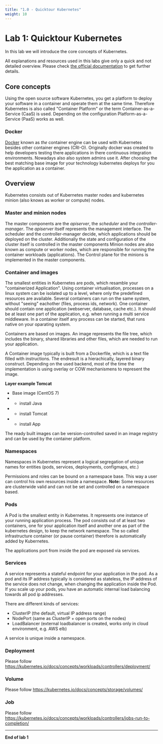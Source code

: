 ```yaml
---
title: "1.0 - Quicktour Kubernetes"
weight: 10
---
```


# Lab 1: Quicktour Kubernetes

In this lab we will introduce the core concepts of Kubernetes.

All explanations and resources used in this labs give only a quick and not detailed overview. Please check [the official documentation](https://kubernetes.io/docs/concepts/) to get further details.


## Core concepts

Using the open source software Kubernetes, you get a platform to deploy your software in a container and operate them at the same time. Therefore Kubernetes is also called "Container Platform" or the term Container-as-a-Service (CaaS) is used. Depending on the configuration Platform-as-a-Service (PaaS) works as well.


### Docker

[Docker](https://www.docker.com/) known as _the_ container engine can be used with Kubernetes besides other container engines (CRI-O). Originally docker was created to help developers testing there applications in there continuous integration environments. Nowadays also also system admins use it. After choosing the best matching base image for your technology kubernetes deploys for you the application as a container.


## Overview

Kubernetes consists out of Kubernetes master nodes and kubernetes minion (also knows as worker or compute) nodes.

### Master and minion nodes
The master components are the _apiserver_, the _scheduler_ and the _controller-manager_.
The _apiserver_ itself represents the management interface.
The scheduler and the controller-manager decide, which applications should be deployed on the cluster. Additionally the state and configuration of the cluster itself is controlled in the master components
Minion nodes are also known as compute or worker nodes, which are responsible for running the container workloads (applications).
The Control plane for the minions is implemented in the master components.



### Container and images

The smallest entities in Kubernetes are pods, which resamble your "containerized Application".
Using container virtualisation, processes on a linux system can be isolated up to a level, where only the predefined resources are available. Several containers can run on the same system, without "seeing" eachother (files, process ids, network). One container should contain one application (webserver, database, cache etc.).
It should be at least one part of the application, e.g. when running a multi service middleware.
In a container itself any process can be started, that runs native on your oparating system.

Containers are based on images. An image represents the file tree, which includes the binary, shared libraries and other files, which are needed to run your application.

A Container image typically is built from a Dockerfile, which is a text file filled with instructions. The endresult is a hierachically, layered binary construct.
Depending on the used backend, most of the time the implementation is using overlay or COW mechanismens to represent the image.

**Layer example Tomcat**
- Base image (CentOS 7)
- + install Java
- + install Tomcat
- + install App

The ready built images can be version-controlled saved in an image registry and can be used by the container platform.


### Namespaces

Namespaces in Kubernetes represent a logical segregation of unique names for entities (pods, services, deployments, configmaps, etc.)

Permissions and roles can be bound on a namespace base. This way a user can control his own resources inside a namespace.
**Note:** Some resources are clusterwide valid and can not be set and controlled on a namespace based.


### Pods

A Pod is the smallest entity in Kubernetes. It represents one instance of your running application process.
The pod consists out of at least two containers, one for your application itself and another one as part of the kubernetes design, to keep the network namespace.
The so called infrastructure container (or pause container) therefore is automatically added by Kubernetes.

The applications port from inside the pod are exposed via services.


### Services

A service represents a stateful endpoint for your application in the pod. As a pod and its IP address typically is considered as stateless, the IP address of the service does not change, when changing the application inside the Pod. If you scale up your pods, you have an automatic internal load balancing towards all pod ip addresses.

There are different kinds of services:
- ClusterIP (the default, virtual IP address range)
- NodePort (same as ClusterIP + open ports on the nodes)
- LoadBalancer (external loadbalancer is created, works only in cloud environment, e.g. AWS elb)

A service is unique inside a namespace.
 
### Deployment

Please follow <https://kubernetes.io/docs/concepts/workloads/controllers/deployment/>


### Volume

Please follow <https://kubernetes.io/docs/concepts/storage/volumes/>


### Job

Please follow <https://kubernetes.io/docs/concepts/workloads/controllers/jobs-run-to-completion/>

---

**End of lab 1**